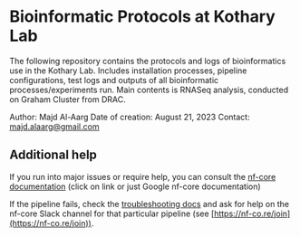
# Bioinformatic Protocols at Kothary Lab

The following repository contains the protocols and logs of bioinformatics use in the Kothary Lab. Includes installation processes, pipeline configurations, test logs and outputs of all bioinformatic processes/experiments run. Main contents is RNASeq analysis, conducted on Graham Cluster from DRAC.

Author: Majd Al-Aarg
Date of creation: August 21, 2023
Contact: majd.alaarg@gmail.com

## Additional help

If you run into major issues or require help, you can consult the [nf-core documentation](https://nf-co.re/docs/usage/introduction) (click on link or just Google nf-core documentation)

If the pipeline fails, check the  [troubleshooting docs](https://nf-co.re/docs/usage/troubleshooting/)  and ask for help on the nf-core Slack channel for that particular pipeline (see  [https://nf-co.re/join](https://nf-co.re/join)).
